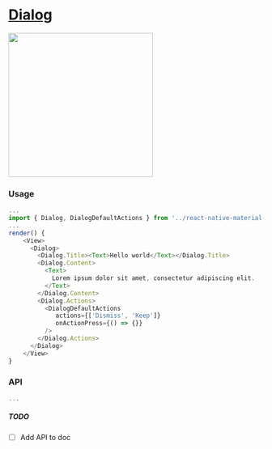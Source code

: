 # [Dialog](https://material.google.com/components/dialogs.html#dialogs-behavior)
<img src="https://raw.githubusercontent.com/xotahal/react-native-material-ui-demo-app/master/resources/dialogs-2.png" width="285">

### Usage

```js
...
import { Dialog, DialogDefaultActions } from '../react-native-material-ui';
...
render() {
    <View>
      <Dialog>
        <Dialog.Title><Text>Hello world</Text></Dialog.Title>
        <Dialog.Content>
          <Text>
            Lorem ipsum dolor sit amet, consectetur adipiscing elit.
          </Text>
        </Dialog.Content>
        <Dialog.Actions>
          <DialogDefaultActions
             actions={['Dismiss', 'Keep']}
             onActionPress={() => {}}
          />
        </Dialog.Actions>
      </Dialog>
    </View>
}
```
### API
```js
...
```

##### TODO
- [ ] Add API to doc
